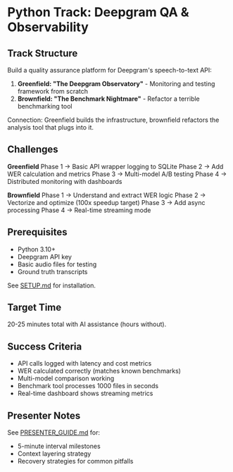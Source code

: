 # Python Track: Deepgram QA & Observability

## Track Structure

Build a quality assurance platform for Deepgram's speech-to-text API:

1. **Greenfield: "The Deepgram Observatory"** - Monitoring and testing framework from scratch
2. **Brownfield: "The Benchmark Nightmare"** - Refactor a terrible benchmarking tool

Connection: Greenfield builds the infrastructure, brownfield refactors the analysis tool that plugs into it.

## Challenges

**Greenfield**
Phase 1 → Basic API wrapper logging to SQLite
Phase 2 → Add WER calculation and metrics
Phase 3 → Multi-model A/B testing
Phase 4 → Distributed monitoring with dashboards

**Brownfield**
Phase 1 → Understand and extract WER logic
Phase 2 → Vectorize and optimize (100x speedup target)
Phase 3 → Add async processing
Phase 4 → Real-time streaming mode

## Prerequisites

- Python 3.10+
- Deepgram API key
- Basic audio files for testing
- Ground truth transcripts

See [SETUP.md](./SETUP.md) for installation.

## Target Time

20-25 minutes total with AI assistance (hours without).

## Success Criteria

- API calls logged with latency and cost metrics
- WER calculated correctly (matches known benchmarks)
- Multi-model comparison working
- Benchmark tool processes 1000 files in seconds
- Real-time dashboard shows streaming metrics

## Presenter Notes

See [PRESENTER_GUIDE.md](./PRESENTER_GUIDE.md) for:
- 5-minute interval milestones
- Context layering strategy
- Recovery strategies for common pitfalls
